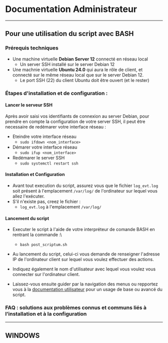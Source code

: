 # Documentation Administrateur

_______________________________________________

## Pour une utilisation du script avec BASH

### Prérequis techniques

- Une machine virtuelle __Debian Server 12__ connecté en réseau local
  - Un server SSH installé sur le server Debian 12
- Une machnie virtuelle __Ubuntu 24.0__ qui aura le rôle de client, et connecté sur le même réseau local que sur le server Debian 12.
  - Le port SSH (22) du client Ubuntu doit être ouvert (et le rester)    

### Étapes d'installation et de configuration :

#### Lancer le serveur SSH

Après avoir saisi vos identifiants de connexion au server Debian, pour prendre en compte la configuration de votre server SSH, il peut être necessaire de redémarer votre interface réseau :
- Eteindre votre interface réseau
  - `sudo ifdown <nom_interface>`
- Démarer votre interface réseau
  - `sudo ifup <nom_interface>`
- Redémarer le server SSH
  - `sudo systemctl restart ssh`

#### Installation et Configuration
- Avant tout execution du script, assurez vous que le fichier `log_evt.log` soit présent à l'emplacement `/var/log/` de l'ordinateur sur lequel vous allez l'exécuter.
- S'il n'existe pas, creez le fichier :
  - `log_evt.log` à l'emplacement `/var/log/`

#### Lancement du script

- Executer le script à l'aide de votre interpréteur de comande BASH en rentrant la commande :\
  - `bash post_scriptum.sh`

- Au lancement du script, celui-ci vous demande de renseigner l'adresse IP de l'ordinateur client sur lequel vous voulez effectuer des actions.
- Indiquez également le nom d'utilisateur avec lequel vous voulez vous connecter sur l'ordinateur client.
- Laissez-vous ensuite guider par la navigation des menus ou repportez vous à la [documentation utilisateur](https://github.com/WildCodeSchool/TSSR-ANGOU-2409-P2-G2/blob/main/Documentation_Utilisateur.md "Documentation Utilisateur post_scriptum") pour un usage de base ou avancé du script.

### FAQ : solutions aux problèmes connus et communs liés à l’installation et à la configuration

_________________________________________________

## WINDOWS
